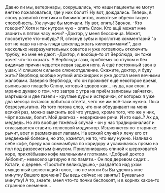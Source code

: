  Давно ли мы, ветеринары, сокрушались, что наши пациенты не могут внятно пожаловаться, где у них болит? Ну вот, дождались. Теперь, в эпоху развитой генетики и биоимплантов, животные обрели такую способность. Уж лучше бы молчали. Ну вот, опять! Звонок.
-Кто говорит?
Хотя и так нутром чую - опять Слон. Кто ещё может мне звонить в пятом часу ночи?
-Доктор, у меня бессоница. Может, посоветуете что-нибудь?
Я, стиснув зубы и проглотив комментарий "а вот не надо на ночь глядя шоколад жрать килограммами!", даю несколько невразумительных советов и уже готовлюсь отключить трубку, но мне не дают:
-Доктор, я вообще-то от Верблюда, он тоже хочет что-то сказать.
У Верблюда газы, проблемы со стулом и без видимых причин чешется левая задняя нога. А ещё постоянный звон в ушах. И слишком сильное слюноотделение. Скажите, доктор, я буду жить? Верблюд вообще жуткий ипохондрик и уже достал меня вечными жалобами. Заверяю Верблюда, что он проживёт ещё некоторое время, выписываю плацебо Слону, который здоров как... ну да, как слон, и мрачно думаю о том, что завтра с утра на приём записаны зайчатки, мартышки и две газели - круглые дуры и истерички, от которых я уже два месяца пытаюсь добиться ответа, чего же им всё-таки нужно. Пока безрезультатно. Из того потока слов, что они обрушивают на меня всякий раз, можно выяснить всё что угодно, кроме того, что же у них, чёрт возьми, болит. Мой диагноз - недержание речи. И кто ещё..? Ах да, медведь. Но это вообще тяжёлый случай - он у нас традиционалист и отказывается ставить голосовой модулятор. Изъясняется по-старинке: рычит, воет и размахивает лапами. На всякий случай я лечу его от медвежьей болезни, но это, кажется, не то, что ему нужно.
Наливаю себе кофе, бреду как сомнамбула по коридору и усаживаюсь прямо на пол под развесистым фикусом. Прислонившись спиной к шероховатой коре, прихлёбываю кофе маленькими глотками.
-Добрый доктор Айболит,- невесело цитирую я по памяти.- Он под деревом сидит...
Кстати, о дереве.
-Простите великодушно,- раздаётся над ухом смущенный шелестящий голос,- но не могли бы Вы уделить мне минутку Вашего времени? Вы ведь сейчас не заняты? Буквально минутку! А то, знаете, меня что-то почки беспокоят, и в корнях какое-то странное онемение...    
